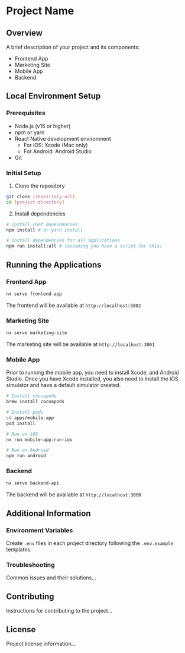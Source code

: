 # Project Name

## Overview
A brief description of your project and its components:
- Frontend App
- Marketing Site
- Mobile App
- Backend

## Local Environment Setup

### Prerequisites
- Node.js (v16 or higher)
- npm or yarn
- React Native development environment
  - For iOS: Xcode (Mac only)
  - For Android: Android Studio
- Git

### Initial Setup
1. Clone the repository

```bash
git clone [repository-url]
cd [project-directory]
```

2. Install dependencies

```bash
# Install root dependencies
npm install # or yarn install

# Install dependencies for all applications
npm run install:all # (assuming you have a script for this)
```

## Running the Applications

### Frontend App

```bash
nx serve frontend-app
```

The frontend will be available at `http://localhost:3002`

### Marketing Site

```bash
nx serve marketing-site
```

The marketing site will be available at `http://localhost:3001`

### Mobile App

Prior to running the mobile app, you need to install Xcode, and Android Studio. Once you have Xcode installed, you also need to install the iOS simulator and have a default simulator created.

```bash
# Install cocoapods
brew install cocoapods

# Install pods
cd apps/mobile-app
pod install

# Run on iOS
nx run mobile-app:run-ios

# Run on Android
npm run android
```

### Backend

```bash
nx serve backend-api
```

The backend will be available at `http://localhost:3000`

## Additional Information

### Environment Variables
Create `.env` files in each project directory following the `.env.example` templates.

### Troubleshooting
Common issues and their solutions...

## Contributing
Instructions for contributing to the project...

## License
Project license information...